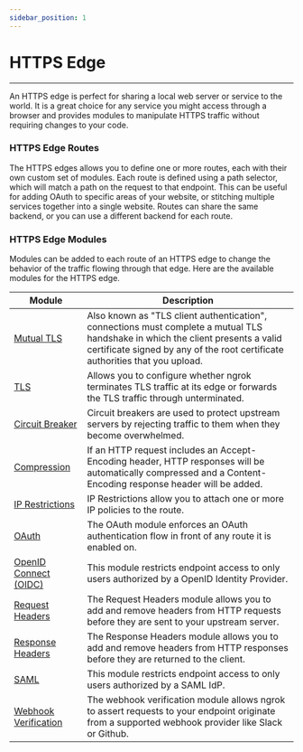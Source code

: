 ```yaml
---
sidebar_position: 1
---
```


# HTTPS Edge
----------------

An HTTPS edge is perfect for sharing a local web server or service to the world. It is a great choice for any service you might access through a browser and provides modules to manipulate HTTPS traffic without requiring changes to your code.

### HTTPS Edge Routes

The HTTPS edges allows you to define one or more routes, each with their own custom set of modules. Each route is defined using a path selector, which will match a path on the request to that endpoint. This can be useful for adding OAuth to specific areas of your website, or stitching multiple services together into a single website. Routes can share the same backend, or you can use a different backend for each route.

### HTTPS Edge Modules

Modules can be added to each route of an HTTPS edge to change the behavior of the traffic flowing through that edge. Here are the available modules for the HTTPS edge.

| Module | Description |
| --- | --- |
| [Mutual TLS](/cloud-edge/modules/mutual-tls) | Also known as "TLS client authentication", connections must complete a mutual TLS handshake in which the client presents a valid certificate signed by any of the root certificate authorities that you upload. |
| [TLS](/cloud-edge/modules/tls-termination) | Allows you to configure whether ngrok terminates TLS traffic at its edge or forwards the TLS traffic through unterminated. |
| [Circuit Breaker](/cloud-edge/modules/circuit-breaker) | Circuit breakers are used to protect upstream servers by rejecting traffic to them when they become overwhelmed. |
| [Compression](/cloud-edge/modules/compression) | If an HTTP request includes an Accept-Encoding header, HTTP responses will be automatically compressed and a Content-Encoding response header will be added. |
| [IP Restrictions](/cloud-edge/modules/ip-restrictions) | IP Restrictions allow you to attach one or more IP policies to the route. |
| [OAuth](/cloud-edge/modules/oauth) | The OAuth module enforces an OAuth authentication flow in front of any route it is enabled on. |
| [OpenID Connect (OIDC)](/cloud-edge/modules/openid-connect) | This module restricts endpoint access to only users authorized by a OpenID Identity Provider. |
| [Request Headers](/cloud-edge/modules/request-headers) | The Request Headers module allows you to add and remove headers from HTTP requests before they are sent to your upstream server. |
| [Response Headers](/cloud-edge/modules/response-headers) | The Response Headers module allows you to add and remove headers from HTTP responses before they are returned to the client. |
| [SAML](/cloud-edge/modules/saml) | This module restricts endpoint access to only users authorized by a SAML IdP. |
| [Webhook Verification](/cloud-edge/modules/webhook) | The webhook verification module allows ngrok to assert requests to your endpoint originate from a supported webhook provider like Slack or Github. |

